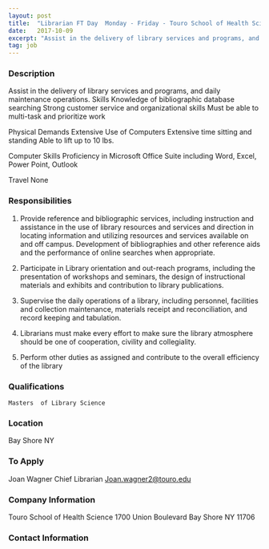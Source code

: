 ```yaml
---
layout: post
title:  "Librarian FT Day  Monday - Friday - Touro School of Health Science "
date:   2017-10-09
excerpt: "Assist in the delivery of library services and programs, and daily maintenance operations. Skills Knowledge of bibliographic database searching Strong customer service and organizational skills Must be able to multi-task and prioritize work Physical Demands Extensive Use of Computers Extensive time sitting and standing Able to lift up to 10..."
tag: job
---
```


### Description   

Assist in the delivery of library services and programs, and daily maintenance operations.
Skills
 	Knowledge of bibliographic database searching
 	Strong customer service and organizational skills
 	Must be able to multi-task and prioritize work

 Physical Demands
 	Extensive Use of Computers
 	Extensive time sitting and standing
 	Able to lift up to 10 lbs.

Computer Skills
 	Proficiency in Microsoft Office Suite including Word, Excel, Power Point, Outlook

Travel
           None



### Responsibilities   

1.	Provide reference and bibliographic services, including instruction and assistance in the use of library resources and services and direction in locating information and utilizing resources and services available on and off campus. Development of bibliographies and other reference aids and the performance of online searches when appropriate.

2.	Participate in Library orientation and out-reach programs, including the presentation of workshops and seminars, the design of instructional materials and exhibits and contribution to library publications.

3.	Supervise the daily operations of a library, including personnel, facilities and collection maintenance, materials receipt and reconciliation, and record keeping and tabulation.

4.	Librarians must make every effort to make sure the library atmosphere should be one of cooperation, civility and collegiality.

5.	Perform other duties as assigned and contribute to the overall efficiency of the library



### Qualifications   

 	Masters  of Library Science




### Location   

 Bay Shore NY




### To Apply   

 Joan Wagner 
Chief Librarian
Joan.wagner2@touro.edu


### Company Information   

Touro School of Health Science  1700 Union Boulevard Bay Shore NY 11706


### Contact Information   




